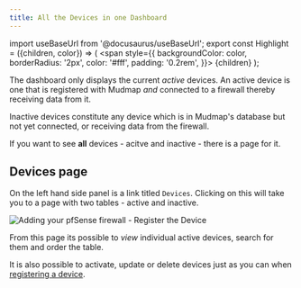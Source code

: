 ```yaml
---
title: All the Devices in one Dashboard
---
```

import useBaseUrl from '@docusaurus/useBaseUrl';
export const Highlight = ({children, color}) => (
<span
style={{
backgroundColor: color,
borderRadius: '2px',
color: '#fff',
padding: '0.2rem',
}}>
{children}
</span>
);

The dashboard only displays the current *active* devices. An active device 
is one that is registered with Mudmap *and* connected to a firewall thereby 
receiving data from it. 

Inactive devices constitute any device which is in Mudmap's database but 
not yet connected, or receiving data from the firewall. 

If you want to see **all** devices - acitve and inactive - there is a page 
for it. 

## Devices page

On the left hand side panel is a link titled `Devices`. Clicking on this 
will take you to a page with two tables - active and inactive.

<div style={{textAlign: 'center'}}>
<img  alt="Adding your pfSense firewall - Register the Device" src=
{useBaseUrl
('img/mm-devices-all-page.png')} />
</div>

From this page its possible to *view* individual active devices, search for 
them and order the table.

It is also possible to <Highlight color="#4f46e5">activate</Highlight>, <Highlight color="#d97706">update</Highlight> or <Highlight color="#dc2626">delete</Highlight>
 devices just as you can when [registering a device](/registering-devices).
